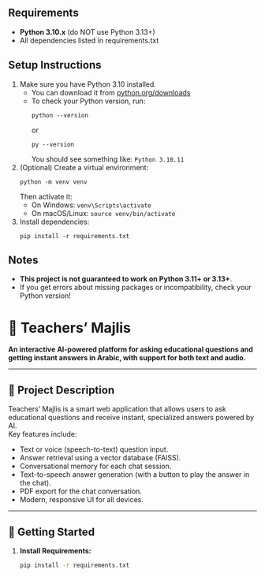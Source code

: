 
## Requirements

- **Python 3.10.x** (do NOT use Python 3.13+)
- All dependencies listed in requirements.txt

## Setup Instructions

1. Make sure you have Python 3.10 installed.
    - You can download it from [python.org/downloads](https://www.python.org/downloads/release/python-3100/)
    - To check your Python version, run:
      ```
      python --version
      ```
      or
      ```
      py --version
      ```
      You should see something like: `Python 3.10.11`
2. (Optional) Create a virtual environment:
    ```
    python -m venv venv
    ```
    Then activate it:
    - On Windows: `venv\Scripts\activate`
    - On macOS/Linux: `source venv/bin/activate`
3. Install dependencies:
    ```
    pip install -r requirements.txt
    ```

## Notes

- **This project is not guaranteed to work on Python 3.11+ or 3.13+**.
- If you get errors about missing packages or incompatibility, check your Python version!



# 🏫 Teachers’ Majlis

**An interactive AI-powered platform for asking educational questions and getting instant answers in Arabic, with support for both text and audio.**

---

## 📖 Project Description

Teachers’ Majlis is a smart web application that allows users to ask educational questions and receive instant, specialized answers powered by AI.  
Key features include:
- Text or voice (speech-to-text) question input.
- Answer retrieval using a vector database (FAISS).
- Conversational memory for each chat session.
- Text-to-speech answer generation (with a button to play the answer in the chat).
- PDF export for the chat conversation.
- Modern, responsive UI for all devices.

---

## 🚀 Getting Started

1. **Install Requirements:**
   ```bash
   pip install -r requirements.txt
